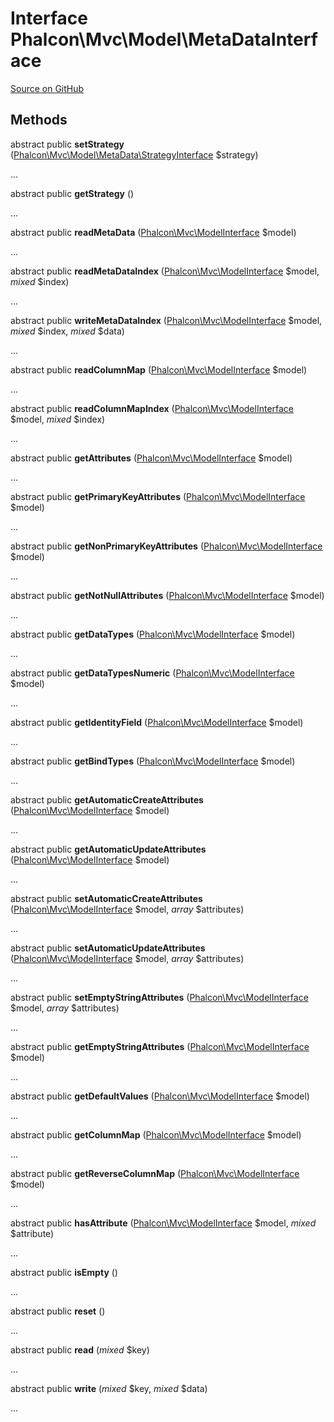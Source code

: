 # Interface **Phalcon\\Mvc\\Model\\MetaDataInterface**

<a href="https://github.com/phalcon/cphalcon/blob/master/phalcon/mvc/model/metadatainterface.zep" class="btn btn-default btn-sm">Source on GitHub</a>

## Methods
abstract public  **setStrategy** ([Phalcon\Mvc\Model\MetaData\StrategyInterface](/en/3.1.2/api/Phalcon_Mvc_Model_MetaData_StrategyInterface) $strategy)

...

abstract public  **getStrategy** ()

...

abstract public  **readMetaData** ([Phalcon\Mvc\ModelInterface](/en/3.1.2/api/Phalcon_Mvc_ModelInterface) $model)

...

abstract public  **readMetaDataIndex** ([Phalcon\Mvc\ModelInterface](/en/3.1.2/api/Phalcon_Mvc_ModelInterface) $model, *mixed* $index)

...

abstract public  **writeMetaDataIndex** ([Phalcon\Mvc\ModelInterface](/en/3.1.2/api/Phalcon_Mvc_ModelInterface) $model, *mixed* $index, *mixed* $data)

...

abstract public  **readColumnMap** ([Phalcon\Mvc\ModelInterface](/en/3.1.2/api/Phalcon_Mvc_ModelInterface) $model)

...

abstract public  **readColumnMapIndex** ([Phalcon\Mvc\ModelInterface](/en/3.1.2/api/Phalcon_Mvc_ModelInterface) $model, *mixed* $index)

...

abstract public  **getAttributes** ([Phalcon\Mvc\ModelInterface](/en/3.1.2/api/Phalcon_Mvc_ModelInterface) $model)

...

abstract public  **getPrimaryKeyAttributes** ([Phalcon\Mvc\ModelInterface](/en/3.1.2/api/Phalcon_Mvc_ModelInterface) $model)

...

abstract public  **getNonPrimaryKeyAttributes** ([Phalcon\Mvc\ModelInterface](/en/3.1.2/api/Phalcon_Mvc_ModelInterface) $model)

...

abstract public  **getNotNullAttributes** ([Phalcon\Mvc\ModelInterface](/en/3.1.2/api/Phalcon_Mvc_ModelInterface) $model)

...

abstract public  **getDataTypes** ([Phalcon\Mvc\ModelInterface](/en/3.1.2/api/Phalcon_Mvc_ModelInterface) $model)

...

abstract public  **getDataTypesNumeric** ([Phalcon\Mvc\ModelInterface](/en/3.1.2/api/Phalcon_Mvc_ModelInterface) $model)

...

abstract public  **getIdentityField** ([Phalcon\Mvc\ModelInterface](/en/3.1.2/api/Phalcon_Mvc_ModelInterface) $model)

...

abstract public  **getBindTypes** ([Phalcon\Mvc\ModelInterface](/en/3.1.2/api/Phalcon_Mvc_ModelInterface) $model)

...

abstract public  **getAutomaticCreateAttributes** ([Phalcon\Mvc\ModelInterface](/en/3.1.2/api/Phalcon_Mvc_ModelInterface) $model)

...

abstract public  **getAutomaticUpdateAttributes** ([Phalcon\Mvc\ModelInterface](/en/3.1.2/api/Phalcon_Mvc_ModelInterface) $model)

...

abstract public  **setAutomaticCreateAttributes** ([Phalcon\Mvc\ModelInterface](/en/3.1.2/api/Phalcon_Mvc_ModelInterface) $model, *array* $attributes)

...

abstract public  **setAutomaticUpdateAttributes** ([Phalcon\Mvc\ModelInterface](/en/3.1.2/api/Phalcon_Mvc_ModelInterface) $model, *array* $attributes)

...

abstract public  **setEmptyStringAttributes** ([Phalcon\Mvc\ModelInterface](/en/3.1.2/api/Phalcon_Mvc_ModelInterface) $model, *array* $attributes)

...

abstract public  **getEmptyStringAttributes** ([Phalcon\Mvc\ModelInterface](/en/3.1.2/api/Phalcon_Mvc_ModelInterface) $model)

...

abstract public  **getDefaultValues** ([Phalcon\Mvc\ModelInterface](/en/3.1.2/api/Phalcon_Mvc_ModelInterface) $model)

...

abstract public  **getColumnMap** ([Phalcon\Mvc\ModelInterface](/en/3.1.2/api/Phalcon_Mvc_ModelInterface) $model)

...

abstract public  **getReverseColumnMap** ([Phalcon\Mvc\ModelInterface](/en/3.1.2/api/Phalcon_Mvc_ModelInterface) $model)

...

abstract public  **hasAttribute** ([Phalcon\Mvc\ModelInterface](/en/3.1.2/api/Phalcon_Mvc_ModelInterface) $model, *mixed* $attribute)

...

abstract public  **isEmpty** ()

...

abstract public  **reset** ()

...

abstract public  **read** (*mixed* $key)

...

abstract public  **write** (*mixed* $key, *mixed* $data)

...

